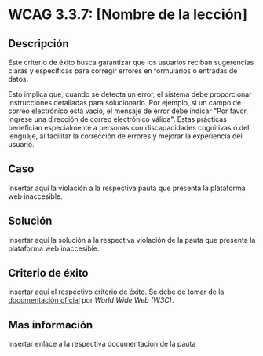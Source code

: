 # WCAG 3.3.7: [Nombre de la lección]

## Descripción

Este criterio de éxito busca garantizar que los usuarios reciban sugerencias claras y específicas para corregir errores en formularios o entradas de datos.

Esto implica que, cuando se detecta un error, el sistema debe proporcionar instrucciones detalladas para solucionarlo. Por ejemplo, si un campo de correo electrónico está vacío, el mensaje de error debe indicar "Por favor, ingrese una dirección de correo electrónico válida". Estas prácticas benefician especialmente a personas con discapacidades cognitivas o del lenguaje, al facilitar la corrección de errores y mejorar la experiencia del usuario.

## Caso

Insertar aquí la violación a la respectiva pauta que presenta la plataforma web inaccesible.

## Solución

Insertar aquí la solución a la respectiva violación de la pauta que presenta la plataforma web inaccesible.

## Criterio de éxito

Insertar aquí el respectivo criterio de éxito. Se debe de tomar de la [documentación oficial](https://www.w3.org/WAI/) por *World Wide Web (W3C)*.

## Mas información

Insertar enlace a la respectiva documentación de la pauta

